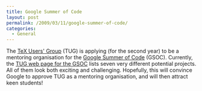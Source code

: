 ```yaml
---
title: Google Summer of Code
layout: post
permalink: /2009/03/11/google-summer-of-code/
categories:
  - General
---
```

The [TeX Users' Group](https://tug.org/) (TUG) is applying (for the second year) to be a mentoring organisation for the [Google Summer of Code](http://code.google.com/soc/) (GSOC). Currently, the [TUG web page for the GSOC](https://tug.org/gsoc/) lists seven very different potential projects.  All of them look both exciting and challenging.  Hopefully, this will convince Google to approve TUG as a mentoring organisation, and will then attract keen students!
